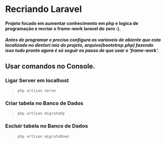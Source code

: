 # Recriando Laravel
#### Projeto focado em aumentar conhecimento em php e logica de programação e recriar o frame-work laravel do zero :).

##### Antes de programar e preciso configura as variaveis de abiente que esta localizado no diretori raiz do projeto, arquivo(bootstrep.php) fazendo isso tudo pronto agora é só seguir os passo de que usar o 'frame-work'.

## Usar comandos no Console.

### Ligar Server em localhost
>```console
> php artisan serve
>```

### Criar tabela no Banco de Dados
>```console
> php artisan migrateUp 
>```

### Excluir tabela no Banco de Dados
>```console
> php artisan migrateDown
>```
